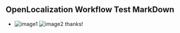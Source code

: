 ## OpenLocalization Workflow Test MarkDown
* ![image1](.\bdb9e443-9859-4bd2-ae51-dbda1bdae478.PNG)   ![image2](.\f4ab00b5-7ad8-4a15-86d1-c91e498b0744.png) 
thanks!